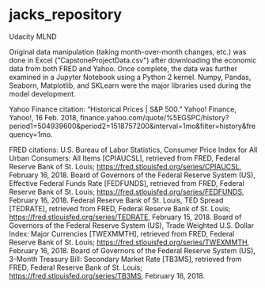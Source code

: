 # jacks_repository
Udacity MLND

Original data manipulation (taking month-over-month changes, etc.) was done in Excel ("CapstoneProjectData.csv") after downloading the economic data from both FRED and Yahoo. Once complete, the data was further examined in a Jupyter Notebook using a Python 2 kernel. Numpy, Pandas, Seaborn, Matplotlib, and SKLearn were the major libraries used during the model development.

Yahoo Finance citation:
“Historical Prices | S&P 500.” Yahoo! Finance, Yahoo!, 16 Feb. 2018, finance.yahoo.com/quote/%5EGSPC/history?period1=504939600&period2=1518757200&interval=1mo&filter=history&frequency=1mo.

FRED citations:
U.S. Bureau of Labor Statistics, Consumer Price Index for All Urban Consumers: All Items [CPIAUCSL], retrieved from FRED, Federal Reserve Bank of St. Louis; https://fred.stlouisfed.org/series/CPIAUCSL, February 16, 2018.
Board of Governors of the Federal Reserve System (US), Effective Federal Funds Rate [FEDFUNDS], retrieved from FRED, Federal Reserve Bank of St. Louis; https://fred.stlouisfed.org/series/FEDFUNDS, February 16, 2018.
Federal Reserve Bank of St. Louis, TED Spread [TEDRATE], retrieved from FRED, Federal Reserve Bank of St. Louis; https://fred.stlouisfed.org/series/TEDRATE, February 15, 2018.
Board of Governors of the Federal Reserve System (US), Trade Weighted U.S. Dollar Index: Major Currencies [TWEXMMTH], retrieved from FRED, Federal Reserve Bank of St. Louis; https://fred.stlouisfed.org/series/TWEXMMTH, February 16, 2018.
Board of Governors of the Federal Reserve System (US), 3-Month Treasury Bill: Secondary Market Rate [TB3MS], retrieved from FRED, Federal Reserve Bank of St. Louis; https://fred.stlouisfed.org/series/TB3MS, February 16, 2018.
